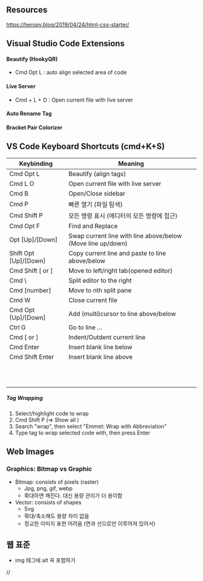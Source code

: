 ## Resources

<https://heropy.blog/2019/04/24/html-css-starter/>



## Visual Studio Code Extensions

#### Beautify (HookyQR)

- Cmd Opt L : auto align selected area of code

#### Live Server

- Cmd + L + O : Open current file with live server

#### Auto Rename Tag

#### Bracket Pair Colorizer





## VS Code Keyboard Shortcuts (cmd+K+S)

| Keybinding | Meaning               |
| ---------- | --------------------- |
| Cmd Opt L | Beautify (align tags) |
| Cmd L O | Open current file with live server |
| Cmd B | Open/Close sidebar |
| Cmd P | 빠른 열기 (파일 탐색) |
| Cmd Shift P | 모든 명령 표시 (에디터의 모든 명령에 접근) |
| Cmd Opt F | Find and Replace |
| Opt [Up]/[Down] | Swap current line with line above/below (Move line up/down) |
| Shift Opt [Up]/[Down] | Copy current line and paste to line above/below |
| Cmd Shift [ or ] | Move to left/right tab(opened editor) |
| Cmd \ | Split editor to the right |
| Cmd [number] | Move to nth split pane |
| Cmd W | Close current file |
| Cmd Opt [Up]/[Down] | Add (multi)cursor to line above/below |
| Ctrl G | Go to line ... |
| Cmd [ or ] | Indent/Outdent current line |
| Cmd Enter | Insert blank line below |
| Cmd Shift Enter | Insert blank line above |
|     |  |
|     |  |
|     |  |
|     |  |
|     |  |
|     |  |
|     |  |
|     |  |
|     |  |
|     |  |
|     |  |




##### Tag Wrapping

1. Select/highlight code to wrap
2. Cmd Shift P (=> Show all )
3. Search "wrap", then select "Emmet: Wrap with Abbreviation"
4. Type tag to wrap selected code with, then press Enter







## Web Images

### Graphics: Bitmap vs Graphic

- Bitmap: consists of pixels (raster)
  - Jpg, png, gif, webp
  - 확대하면 깨진다. 대신 용량 관리가 더 용이함
- Vector: consists of shapes
  - Svg
  - 확대/축소해도 용량 차이 없음
  - 정교한 이미지 표현 어려움 (면과 선으로만 이루어져 있어서)





## 웹 표준

- img 태그에 alt 꼭 포함하기









//